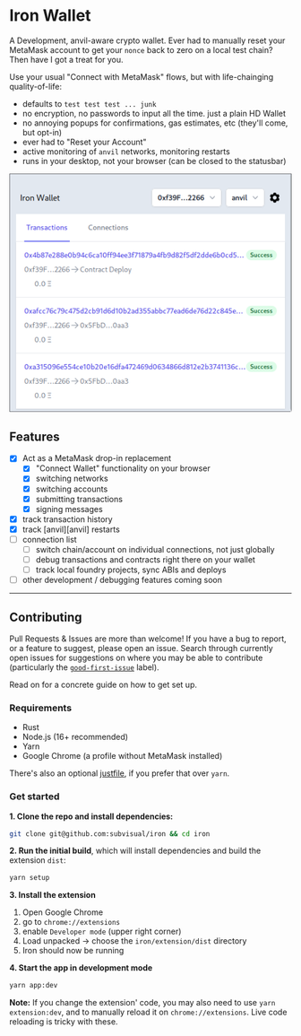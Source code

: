 # Iron Wallet

[good-first-issue]: https://github.com/naps62/iron/issues?q=is%3Aopen+is%3Aissue+label%3A%22good+first+issue%22
[justfile]: https://github.com/casey/just

A Development, anvil-aware crypto wallet.
Ever had to manually reset your MetaMask account to get your `nonce` back to zero on a local test chain? Then have I got a treat for you.

Use your usual "Connect with MetaMask" flows, but with life-chainging quality-of-life:

- defaults to `test test test ... junk`
- no encryption, no passwords to input all the time. just a plain HD Wallet
- no annoying popups for confirmations, gas estimates, etc (they'll come, but opt-in)
- ever had to "Reset your Account"
- active monitoring of `anvil` networks, monitoring restarts
- runs in your desktop, not your browser (can be closed to the statusbar)

![Iron wallet](./screenshot.png)

## Features

- [x] Act as a MetaMask drop-in replacement
  - [x] "Connect Wallet" functionality on your browser
  - [x] switching networks
  - [x] switching accounts
  - [x] submitting transactions
  - [x] signing messages
- [x] track transaction history
- [x] track [anvil][anvil] restarts
- [ ] connection list
  - [ ] switch chain/account on individual connections, not just globally
  - [ ] debug transactions and contracts right there on your wallet
  - [ ] track local foundry projects, sync ABIs and deploys
- [ ] other development / debugging features coming soon

---

## Contributing

Pull Requests & Issues are more than welcome! If you have a bug to report, or a feature to suggest, please open an issue.
Search through currently open issues for suggestions on where you may be able to contribute (particularly the [`good-first-issue`][good-first-issue] label).

Read on for a concrete guide on how to get set up.

### Requirements

- Rust
- Node.js (16+ recommended)
- Yarn
- Google Chrome (a profile without MetaMask installed)

There's also an optional [justfile][justfile], if you prefer that over `yarn`.

### Get started

**1. Clone the repo and install dependencies:**

```sh
git clone git@github.com:subvisual/iron && cd iron
```

**2. Run the initial build**, which will install dependencies and build the extension `dist`:

```sh
yarn setup
```

**3. Install the extension**

1. Open Google Chrome
2. go to `chrome://extensions`
3. enable `Developer mode` (upper right corner)
4. Load unpacked -> choose the `iron/extension/dist` directory
5. Iron should now be running

**4. Start the app in development mode**

```sh
yarn app:dev
```

**Note:** If you change the extension' code, you may also need to use `yarn extension:dev`, and to manually reload it on `chrome://extensions`. Live code reloading is tricky with these.

